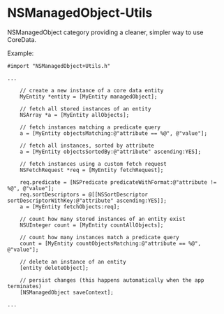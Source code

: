 NSManagedObject-Utils
=====================

NSManagedObject category providing a cleaner, simpler way to use CoreData.

Example:

    #import "NSManagedObject+Utils.h"

    ...

        // create a new instance of a core data entity
        MyEntity *entity = [MyEntity managedObject];

        // fetch all stored instances of an entity
        NSArray *a = [MyEntity allObjects];
    
        // fetch instances matching a predicate query
        a = [MyEntity objectsMatching:@"attribute == %@", @"value"];
    
        // fetch all instances, sorted by attribute
        a = [MyEntity objectsSortedBy:@"attribute" ascending:YES];
    
        // fetch instances using a custom fetch request
        NSFetchRequest *req = [MyEntity fetchRequest];
    
        req.predicate = [NSPredicate predicateWithFormat:@"attribute != %@", @"value"];
        req.sortDescriptors = @[[NSSortDescriptor sortDescriptorWithKey:@"attribute" ascending:YES]];
        a = [MyEntity fetchObjects:req];
        
        // count how many stored instances of an entity exist
        NSUInteger count = [MyEntity countAllObjects];
        
        // count how many instances match a predicate query
        count = [MyEntity countObjectsMatching:@"attribute == %@", @"value"];
        
        // delete an instance of an entity
        [entity deleteObject];
        
        // persist changes (this happens automatically when the app terminates)
        [NSManagedObject saveContext];
        
    ...
    
